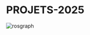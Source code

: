 # PROJETS-2025

![rosgraph](https://github.com/user-attachments/assets/5af8b236-e055-41fb-8d7f-7c8bb116782c)
